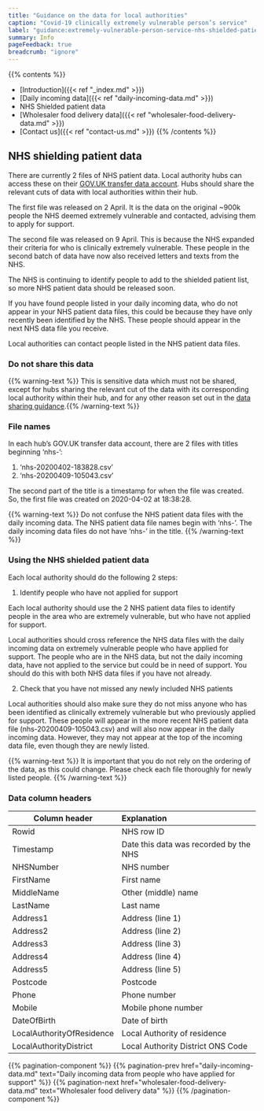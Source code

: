 ```yaml
---
title: "Guidance on the data for local authorities"
caption: "Covid-19 clinically extremely vulnerable person’s service"
label: "guidance:extremely-vulnerable-person-service-nhs-shielded-patient-data"
summary: Info
pageFeedback: true
breadcrumb: "ignore"
---
```


{{% contents %}}
- [Introduction]({{< ref "_index.md" >}})
- [Daily incoming data]({{< ref "daily-incoming-data.md" >}})
- NHS Shielded patient data
- [Wholesaler food delivery data]({{< ref "wholesaler-food-delivery-data.md" >}})
- [Contact us]({{< ref "contact-us.md" >}})
{{% /contents %}}

## NHS shielding patient data

There are currently 2 files of NHS patient data. Local authority hubs can access these on their [GOV.​UK transfer data account](https://transfer-coronavirus-data.service.gov.uk/). Hubs should share the relevant cuts of data with local authorities within their hub.

The first file was released on 2 April. It is the data on the original ~900k people the NHS deemed extremely vulnerable and contacted, advising them to apply for support.

The second file was released on 9 April. This is because the NHS expanded their criteria for who is clinically extremely vulnerable. These people in the second batch of data have now also received letters and texts from the NHS.

The NHS is continuing to identify people to add to the shielded patient list, so more NHS patient data should be released soon.

If you have found people listed in your daily incoming data, who do not appear in your NHS patient data files, this could be because they have only recently been identified by the NHS. These people should appear in the next NHS data file you receive.

Local authorities can contact people listed in the NHS patient data files.


### Do not share this data

{{% warning-text %}}
This is sensitive data which must not be shared, except for hubs sharing the relevant cut of the data with its corresponding local authority within their hub, and for any other reason set out in the [data sharing guidance](/).{{% /warning-text %}}


### File names

In each hub’s GOV.​UK transfer data account, there are 2 files with titles beginning ‘nhs-’:

1. ‘nhs-20200402-183828.csv’
2. ‘nhs-20200409-105043.csv’

The second part of the title is a timestamp for when the file was created. So, the first file was created on 2020-04-02 at 18:38:28.

{{% warning-text %}}
Do not confuse the NHS patient data files with the daily incoming data. The NHS patient data file names begin with ‘nhs-’. The daily incoming data files do not have ‘nhs-’ in the title.
{{% /warning-text %}}

### Using the NHS shielded patient data

Each local authority should do the following 2 steps:

1) Identify people who have not applied for support

Each local authority should use the 2 NHS patient data files to identify people in the area who are extremely vulnerable, but who have not applied for support.

Local authorities should cross reference the NHS data files with the daily incoming data on extremely vulnerable people who have applied for support. The people who are in the NHS data, but not the daily incoming data, have not applied to the service but could be in need of support. You should do this with both NHS data files if you have not already.

2) Check that you have not missed any newly included NHS patients

Local authorities should also make sure they do not miss anyone who has been identified as clinically extremely vulnerable but who previously applied for support. These people will appear in the more recent NHS patient data file (nhs-20200409-105043.csv) and will also now appear in the daily incoming data. However, they may not appear at the top of the incoming data file, even though they are newly listed.

{{% warning-text %}}
It is important that you do not rely on the ordering of the data, as this could change. Please check each file thoroughly for newly listed people.
{{% /warning-text %}}


### Data column headers

| Column header | Explanation |
| ------------- |:------------|
| Rowid | NHS row ID |
| Timestamp | Date this data was recorded by the NHS |
| NHSNumber | NHS number |
| FirstName | First name |
| MiddleName | Other (middle) name |
| LastName | Last name |
| Address1 | Address (line 1) |
| Address2 | Address (line 2) |
| Address3 | Address (line 3) |
| Address4 | Address (line 4) |
| Address5 | Address (line 5) |
| Postcode | Postcode |
| Phone | Phone number |
| Mobile | Mobile phone number |
| DateOfBirth | Date of birth |
| LocalAuthorityOfResidence | Local Authority of residence |
| LocalAuthorityDistrict | Local Authority District ONS Code |


{{% pagination-component %}}
{{% pagination-prev href="daily-incoming-data.md" text="Daily incoming data from people who have applied for support" %}}
{{% pagination-next href="wholesaler-food-delivery-data.md" text="Wholesaler food delivery data" %}}
{{% /pagination-component %}}
